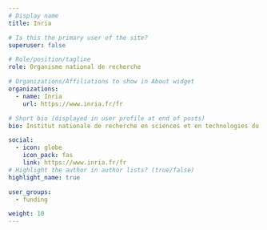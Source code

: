 ```yaml
---
# Display name
title: Inria

# Is this the primary user of the site?
superuser: false

# Role/position/tagline
role: Organisme national de recherche

# Organizations/Affiliations to show in About widget
organizations:
  - name: Inria
    url: https://www.inria.fr/fr

# Short bio (displayed in user profile at end of posts)
bio: Institut nationale de recherche en sciences et en technologies du numérique

social:
  - icon: globe
    icon_pack: fas
    link: https://www.inria.fr/fr
# Highlight the author in author lists? (true/false)
highlight_name: true

user_groups:
  - funding

weight: 10
---
```

